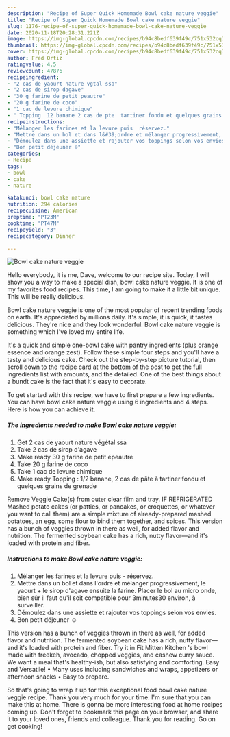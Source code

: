 ```yaml
---
description: "Recipe of Super Quick Homemade Bowl cake nature veggie"
title: "Recipe of Super Quick Homemade Bowl cake nature veggie"
slug: 1176-recipe-of-super-quick-homemade-bowl-cake-nature-veggie
date: 2020-11-18T20:28:31.221Z
image: https://img-global.cpcdn.com/recipes/b94c8bedf639f49c/751x532cq70/bowl-cake-nature-veggie-photo-principale-de-la-recette.jpg
thumbnail: https://img-global.cpcdn.com/recipes/b94c8bedf639f49c/751x532cq70/bowl-cake-nature-veggie-photo-principale-de-la-recette.jpg
cover: https://img-global.cpcdn.com/recipes/b94c8bedf639f49c/751x532cq70/bowl-cake-nature-veggie-photo-principale-de-la-recette.jpg
author: Fred Ortiz
ratingvalue: 4.5
reviewcount: 47876
recipeingredient:
- "2 cas de yaourt nature vgtal ssa"
- "2 cas de sirop dagave"
- "30 g farine de petit peautre"
- "20 g farine de coco"
- "1 cac de levure chimique"
- " Topping  12 banane 2 cas de pte  tartiner fondu et quelques grains de grenade"
recipeinstructions:
- "Mélanger les farines et la levure puis  réservez."
- "Mettre dans un bol et dans l&#39;ordre et mélanger progressivement, le yaourt + le sirop d&#39;agave ensuite la farine. Placer le bol au micro onde, bien sûr il faut qu&#39;il soit compatible pour 3minutes30 environ, à surveiller."
- "Démoulez dans une assiette et rajouter vos toppings selon vos envies."
- "Bon petit déjeuner ☺"
categories:
- Recipe
tags:
- bowl
- cake
- nature

katakunci: bowl cake nature 
nutrition: 294 calories
recipecuisine: American
preptime: "PT23M"
cooktime: "PT47M"
recipeyield: "3"
recipecategory: Dinner

---
```



![Bowl cake nature veggie](https://img-global.cpcdn.com/recipes/b94c8bedf639f49c/751x532cq70/bowl-cake-nature-veggie-photo-principale-de-la-recette.jpg)

Hello everybody, it is me, Dave, welcome to our recipe site. Today, I will show you a way to make a special dish, bowl cake nature veggie. It is one of my favorites food recipes. This time, I am going to make it a little bit unique. This will be really delicious.

Bowl cake nature veggie is one of the most popular of recent trending foods on earth. It's appreciated by millions daily. It's simple, it is quick, it tastes delicious. They're nice and they look wonderful. Bowl cake nature veggie is something which I've loved my entire life.

It&#39;s a quick and simple one-bowl cake with pantry ingredients (plus orange essence and orange zest). Follow these simple four steps and you&#39;ll have a tasty and delicious cake. Check out the step-by-step picture tutorial, then scroll down to the recipe card at the bottom of the post to get the full ingredients list with amounts, and the detailed. One of the best things about a bundt cake is the fact that it&#39;s easy to decorate.


To get started with this recipe, we have to first prepare a few ingredients. You can have bowl cake nature veggie using 6 ingredients and 4 steps. Here is how you can achieve it.

<!--inarticleads1-->

##### The ingredients needed to make Bowl cake nature veggie:

1. Get 2 cas de yaourt nature végétal ssa
1. Take 2 cas de sirop d&#39;agave
1. Make ready 30 g farine de petit épeautre
1. Take 20 g farine de coco
1. Take 1 cac de levure chimique
1. Make ready  Topping : 1/2 banane, 2 cas de pâte à tartiner fondu et quelques grains de grenade


Remove Veggie Cake(s) from outer clear film and tray. IF REFRIGERATED Mashed potato cakes (or patties, or pancakes, or croquettes, or whatever you want to call them) are a simple mixture of already-prepared mashed potatoes, an egg, some flour to bind them together, and spices. This version has a bunch of veggies thrown in there as well, for added flavor and nutrition. The fermented soybean cake has a rich, nutty flavor—and it&#39;s loaded with protein and fiber. 

<!--inarticleads2-->

##### Instructions to make Bowl cake nature veggie:

1. Mélanger les farines et la levure puis  - réservez.
1. Mettre dans un bol et dans l&#39;ordre et mélanger progressivement, le yaourt + le sirop d&#39;agave ensuite la farine. Placer le bol au micro onde, bien sûr il faut qu&#39;il soit compatible pour 3minutes30 environ, à surveiller.
1. Démoulez dans une assiette et rajouter vos toppings selon vos envies.
1. Bon petit déjeuner ☺


This version has a bunch of veggies thrown in there as well, for added flavor and nutrition. The fermented soybean cake has a rich, nutty flavor—and it&#39;s loaded with protein and fiber. Try it in Fit Mitten Kitchen &#39;s bowl made with freekeh, avocado, chopped veggies, and cashew curry sauce. We want a meal that&#39;s healthy-ish, but also satisfying and comforting. Easy and Versatile! • Many uses including sandwiches and wraps, appetizers or afternoon snacks • Easy to prepare. 

So that's going to wrap it up for this exceptional food bowl cake nature veggie recipe. Thank you very much for your time. I'm sure that you can make this at home. There is gonna be more interesting food at home recipes coming up. Don't forget to bookmark this page on your browser, and share it to your loved ones, friends and colleague. Thank you for reading. Go on get cooking!
